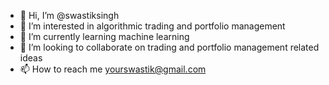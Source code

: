 - 👋 Hi, I’m @swastiksingh
- 👀 I’m interested in algorithmic trading and portfolio management
- 🌱 I’m currently learning machine learning
- 💞️ I’m looking to collaborate on trading and portfolio management related ideas
- 📫 How to reach me yourswastik@gmail.com

<!---
swastiksingh/swastiksingh is a ✨ special ✨ repository because its `README.md` (this file) appears on your GitHub profile.
You can click the Preview link to take a look at your changes.
--->
